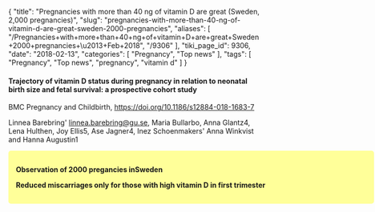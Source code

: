 {
    "title": "Pregnancies with more than 40 ng of vitamin D are great (Sweden, 2,000 pregnancies)",
    "slug": "pregnancies-with-more-than-40-ng-of-vitamin-d-are-great-sweden-2000-pregnancies",
    "aliases": [
        "/Pregnancies+with+more+than+40+ng+of+vitamin+D+are+great+Sweden+2000+pregnancies+\u2013+Feb+2018",
        "/9306"
    ],
    "tiki_page_id": 9306,
    "date": "2018-02-13",
    "categories": [
        "Pregnancy",
        "Top news"
    ],
    "tags": [
        "Pregnancy",
        "Top news",
        "pregnancy",
        "vitamin d"
    ]
}


#### Trajectory of vitamin D status during pregnancy in relation to neonatal birth size and fetal survival: a prospective cohort study

BMC Pregnancy and Childbirth, https://doi.org/10.1186/s12884-018-1683-7

Linnea Barebring' linnea.barebring@gu.se, Maria Bullarbo, Anna Glantz4, Lena Hulthen, Joy Ellis5, Ase Jagner4, Inez Schoenmakers' Anna Winkvist  and Hanna Augustin1

<div class="border" style="background-color:#FF9;padding:15px;margin:10px 0;border-radius:5px;width:700px">

 **Observation of 2000 pregancies inSweden** 

 **Reduced miscarriages only for those with high vitamin D in first trimester**